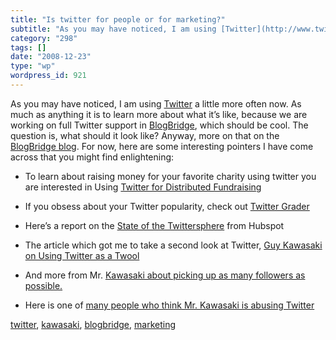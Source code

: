 ```yaml
---
title: "Is twitter for people or for marketing?"
subtitle: "As you may have noticed, I am using [Twitter](http://www.twitter.com) a little more often now. As mu..."
category: "298"
tags: []
date: "2008-12-23"
type: "wp"
wordpress_id: 921
---
```

As you may have noticed, I am using [Twitter](http://www.twitter.com) a little more often now. As much as anything it is to learn more about what it’s like, because we are working on full Twitter support in [BlogBridge](http://www.blogbridge.com), which should be cool. The question is, what should it look like? Anyway, more on that on the [BlogBridge blog](http://www.blogbridge.com).
For now, here are some interesting pointers I have come across that you might find enlightening:

- To learn about raising money for your favorite charity using twitter you are interested in Using [Twitter for Distributed Fundraising](http://twitter.grader.com/)

- If you obsess about your Twitter popularity, check out [Twitter Grader](http://twitter.grader.com/)

- Here’s a report on the [State of the Twittersphere](http://blog.hubspot.com/blog/tabid/6307/bid/4439/State-of-the-Twittersphere-Q4-2008-Report.aspx) from Hubspot

- The article which got me to take a second look at Twitter, [Guy Kawasaki on Using Twitter as a Twool](http://blog.guykawasaki.com/2008/12/how-to-use-twit.html)

- And more from Mr. [Kawasaki about picking up as many followers as possible.](http://blog.guykawasaki.com/2008/11/looking-for-m-1.html)

- Here is one of [many people who think Mr. Kawasaki is abusing Twitter](http://blog.guykawasaki.com/2008/11/looking-for-m-1.html)

[twitter](http://technorati.com/tag/twitter), [kawasaki](http://technorati.com/tag/kawasaki), [blogbridge](http://technorati.com/tag/blogbridge), [marketing](http://technorati.com/tag/marketing)